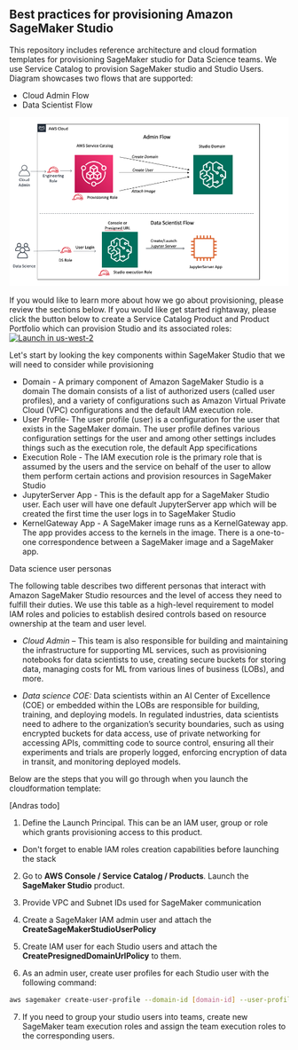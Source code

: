 ## Best practices for provisioning Amazon SageMaker Studio

This repository includes reference architecture and cloud formation templates for provisioning SageMaker studio for Data Science teams. We use Service Catalog to provision SageMaker studio and Studio Users. Diagram showcases two flows that are supported:
* Cloud Admin Flow
* Data Scientist Flow

![Alt Flow Diagram](images/flow_diagram.png?raw=true "Flow Diagram")

If you would like to learn more about how we go about provisioning, please review the sections below. If you would like get started rightaway, please click the button below to create a Service Catalog Product and Product Portfolio which can provision Studio and its associated roles: [![Launch in us-west-2](https://raw.githubusercontent.com/awslabs/aws-media-insights-engine/development/docs/assets/images/launch-stack.png)](https://console.aws.amazon.com/cloudformation/home?region=us-west-2#/stacks/new?stackName=sagemaker-studio&templateURL=https://studio-provisioning-aggarzo.s3-us-west-2.amazonaws.com/launch.template)


Let's start by looking the key components within SageMaker Studio that we will need to consider while provisioning

* Domain - A primary component of Amazon SageMaker Studio is a domain The domain consists of a list of authorized users (called user profiles), and a variety of configurations such as Amazon Virtual Private Cloud (VPC) configurations and the default IAM execution role.
* User Profile- The user profile (user) is a configuration for the user that exists in the SageMaker domain. The user profile defines various configuration settings for the user and among other settings includes things such as the execution role, the default App specifications 
* Execution Role - The IAM execution role is the primary role that is assumed by the users and the service on behalf of the user to allow them perform certain actions and provision resources in SageMaker Studio
* JupyterServer App - This is the default app for a SageMaker Studio user. Each user will have one default JupyterServer app which will be created the first time the user logs in to SageMaker Studio
* KernelGateway App - A SageMaker image runs as a KernelGateway app. The app provides access to the kernels in the image. There is a one-to-one correspondence between a SageMaker image and a SageMaker app.

Data science user personas

The following table describes two different personas that interact with Amazon SageMaker Studio resources and the level of access they need to fulfill their duties. We use this table as a high-level requirement to model IAM roles and policies to establish desired controls based on resource ownership at the team and user level.

* *Cloud Admin* – This team is also responsible for building and maintaining the infrastructure for supporting ML services, such as provisioning notebooks for data scientists to use, creating secure buckets for storing data, managing costs for ML from various lines of business (LOBs), and more.

* *Data science COE:* Data scientists within an AI Center of Excellence (COE) or embedded within the LOBs are responsible for building, training, and deploying models. In regulated industries, data scientists need to adhere to the organization’s security boundaries, such as using encrypted buckets for data access, use of private networking for accessing APIs, committing code to source control, ensuring all their experiments and trials are properly logged, enforcing encryption of data in transit, and monitoring deployed models.


Below are the steps that you will go through when you launch the cloudformation template:

[Andras todo]

1. Define the Launch Principal. This can be an IAM user, group or role which grants provisioning access to this product.
  - Don't forget to enable IAM roles creation capabilities before launching the stack

2. Go to **AWS Console / Service Catalog / Products**. Launch the **SageMaker Studio** product.

3. Provide VPC and Subnet IDs used for SageMaker communication

4. Create a SageMaker IAM admin user and attach the **CreateSageMakerStudioUserPolicy**

5. Create IAM user for each Studio users and attach the **CreatePresignedDomainUrlPolicy** to them.

6. As an admin user, create user profiles for each Studio user with the following command:

```bash
aws sagemaker create-user-profile --domain-id [domain-id] --user-profile-name [user profile name] --tags Key=studiouserid,Value=[iam user] --user-settings ExecutionRole=arn:aws:iam::[account id]:role/SageMakerTeamExecutionRole
```

7. If you need to group your studio users into teams, create new SageMaker team execution roles and assign the team execution roles to the corresponding users.

